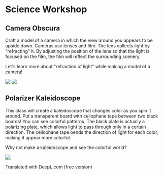 # Science Workshop

## Camera Obscura

Craft a model of a camera in which the view around you appears to be upside down. Cameras use lenses and film. The lens collects light by "refracting" it. By adjusting the position of the lens so that the light is focused on the film, the film will reflect the surrounding scenery.

Let's learn more about "refraction of light" while making a model of a camera!

![](/img/atelier/カメラ・オブスキュラ外観.jpeg)
![](/img/atelier/カメラ・オブスキュラ景色.jpeg)

## Polarizer Kaleidoscope

This class will create a kaleidoscope that changes color as you spin it around. Put a transparent board with cellophane tape between two black boards! You can see colorful patterns. The black plate is actually a polarizing plate, which allows light to pass through only in a certain direction. The cellophane tape bends the direction of light for each color, making it appear more colorful.

Why not make a kaleidoscope and see the colorful world?

![](/img/atelier/くるキラ万華鏡.jpeg)

Translated with DeepL.com (free version)
